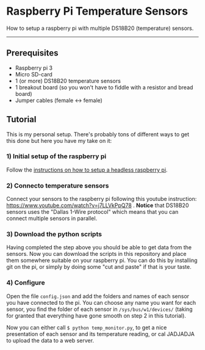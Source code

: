 # Raspberry Pi Temperature Sensors

How to setup a raspberry pi with multiple DS18B20 (temperature) sensors.

---

## Prerequisites

- Raspberry pi 3
- Micro SD-card
- 1 (or more) DS18B20 temperature sensors
- 1 breakout board (so you won't have to fiddle with a resistor and bread board)
- Jumper cables (female <-> female)

## Tutorial

This is my personal setup. There's probably tons of different ways to get this done but here you have my take on it:

### 1) Initial setup of the raspberry pi
Follow the [instructions on how to setup a headless raspberry pi](https://hackernoon.com/raspberry-pi-headless-install-462ccabd75d0).

### 2) Connecto temperature sensors
Connect your sensors to the raspberry pi following this youtube instruction:  https://www.youtube.com/watch?v=j7LLVkPpQ78 . **Notice** that DS18B20 sensors uses the "Dallas 1-Wire protocol" which means that you can connect multiple sensors in parallel.

### 3) Download the python scripts
Having completed the step above you should be able to get data from the sensors. Now you can download the scripts in this repository and place them somewhere suitable on your raspberry pi. You can do this by installing git on the pi, or simply by doing some "cut and paste" if that is your taste.

### 4) Configure 
Open the file `config.json` and add the folders and names of each sensor you have connected to the pi. You can choose any name you want for each sensor, you find the folder of each sensor in `/sys/bus/w1/devices/` (taking for granted that everything have gone smooth on step 2 in this tutorial).

Now you can either call `$ python temp_monitor.py`, to get a nice presentation of each sensor and its temperature reading, or cal JADJADJA to upload the data to a web server.
